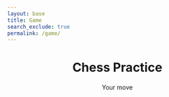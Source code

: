 ```yaml
---
layout: base
title: Game
search_exclude: true
permalink: /game/
---
```


<link rel="stylesheet"
      href="https://unpkg.com/@chrisoakman/chessboardjs@1.0.0/dist/chessboard-1.0.0.min.css"
      integrity="sha384-q94+BZtLrkL1/ohfjR8c6L+A6qzNH9R2hBLwyoAfu3i/WCvQjzL2RQJ3uNHDISdU"
      crossorigin="anonymous">

<style>
    #board {
      margin: 20px auto;
    }
    #status {
      text-align: center;
      margin: 10px 0;
    }
</style>

<h1 style="text-align:center;">Chess Practice</h1>
<div id="board" style="width: 400px"></div>
<div id="status">Your move</div>

<script src="https://cdnjs.cloudflare.com/ajax/libs/chess.js/0.10.3/chess.min.js"></script>
<script src="https://code.jquery.com/jquery-3.5.1.min.js"
        integrity="sha384-ZvpUoO/+PpLXR1lu4jmpXWu80pZlYUAfxl5NsBMWOEPSjUn/6Z/hRTt8+pR6L4N2"
        crossorigin="anonymous"></script>

<script src="https://unpkg.com/@chrisoakman/chessboardjs@1.0.0/dist/chessboard-1.0.0.min.js"
        integrity="sha384-8Vi8VHwn3vjQ9eUHUxex3JSN/NFqUg3QbPyX8kWyb93+8AC/pPWTzj+nHtbC5bxD"
        crossorigin="anonymous"></script>
<script src="https://cdnjs.cloudflare.com/ajax/libs/chessboard.js/1.0.0/chessboard.min.js"></script>
<script src="https://unpkg.com/stockfish/stockfish.js"></script>

<script>
    const board = Chessboard('board', {
        draggable: true,
        position: 'start',
        onDragStart: onDragStart,
        pieceTheme: 'https://chessboardjs.com/img/chesspieces/wikipedia/{piece}.png',
        onDrop: handleMove,
        onSnapEnd: onSnapEnd
    });

    const game = new Chess();
    const stockfish = new Worker('https://unpkg.com/stockfish/stockfish.js');
    const statusEl = document.getElementById('status');

    function handleMove(source, target, piece, newPos, oldPos, orientation) {
        var move = game.move({
            from: source,
            to: target,
            promotion: 'q' // always promotes to a queen for simplicity
        })

        // illegal move
        if (move === null) return 'snapback'

        // window.setTimeout(makeRandomMove, 250)
        window.setTimeout(makeAIMove, 250)
        // updateStatus();
        // setTimeout(makeAIMove, 250);
    }

    function onDragStart (source, piece, position, orientation) {
        if (game.game_over()) return false
        if (piece.search(/^b/) !== -1) return false
    }

    function onSnapEnd () {
        board.position(game.fen())
    }

    function makeRandomMove () {
        var possibleMoves = game.moves()

        // game over
        if (possibleMoves.length === 0) {
            statusEl.textContent = 'Game over!';
            return
        }

        var randomIdx = Math.floor(Math.random() * possibleMoves.length)
        game.move(possibleMoves[randomIdx])
        board.position(game.fen())
    }

    function makeAIMove() {
        var possibleMoves = game.moves()
        if (possibleMoves.length === 0) {
            statusEl.textContent = 'Game over!';
            return
        }

        stockfish.postMessage(`position fen ${game.fen()}`);
        stockfish.postMessage('go depth 15');

        stockfish.onmessage = function (message) {
            console.log(message)
            if (message.startsWith('bestmove')) {
                const move = message.split(' ')[1];
                game.move({
                    from: move.slice(0, 2),
                    to: move.slice(2, 4),
                    promotion: 'q'
                });
                board.position(game.fen());
                // updateStatus();
            }
        };
    }

    // function updateStatus() {
    //     if (game.game_over()) {
    //         statusEl.textContent = 'Game over!';
    //         return;
    //     }
    //     statusEl.textContent = `Turn: ${game.turn() === 'w' ? 'White' : 'Black'}`;
    // }
</script>
